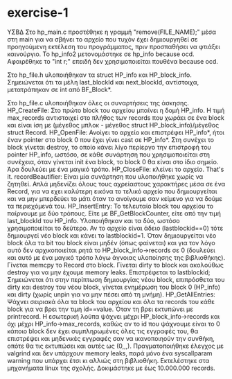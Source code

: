 # exercise-1
ΥΣΒΔ
Στo hp_main.c προστέθηκε η γραμμή "remove(FILE_NAME);" μέσα στη main για να σβήνει το αρχείο που τυχόν έχει δημιουργηθεί σε προηγούμενη εκτέλεση του προγράμματος, πριν προσπαθήσει να φτιάξει καινούργιο.
Το hp_info2 μετονομάστηκε σε hp_info because ocd.
Αφαιρέθηκε το "int r;" επειδή δεν χρησιμοποιείται πουθένα because ocd.

Στο hp_file.h υλοποιήθηκαν τα struct HP_info και HP_block_info. Σημειώνεται ότι τα μέλη last_blockId και next_blockId, αντίστοιχα, μετατράπηκαν σε int από BF_Block*.

Στο hp_file.c υλοποιήθηκαν όλες οι συναρτήσεις της άσκησης. 
HP_CreateFile: Στο πρώτο block του αρχείου μπαίνει η δομή HP_info. Η τιμή max_records αντιστοιχεί στο πλήθος των records που χωράει σε ένα block και είναι ίση με (μέγεθος μπλοκ - μέγεθος struct HP_block_info)/μέγεθος struct Record.
HP_OpenFile: Ανοίγει το αρχείο και επιστρέφει HP_info*, ήτοι έναν pointer στο block 0 που έχει γίνει cast σε HP_info*. Στη συνέχει το block γίνεται destroy, το οποίο κάνει λίγο περίεργο την επιστροφή του pointer HP_info, ωστόσο, σε κάθε συνάρτηση που χρησιμοποιείται στη συνέχεια, όταν γίνεται init ένα block, το block 0 θα είναι στο ίδιο σημείο. Άρα δουλεύει με ένα μαγικό τρόπο.
HP_CloseFile: κλείνει το αρχείο. That's it.
recordBeautifier: Είναι μία συνάρτηση που υλοποιήθηκε χωρίς να ζητηθεί. Απλά μηδενίζει όλους τους αχρείαστους χαρακτήρες μέσα σε ένα Record, για να εχει καλύτερη εικόνα το τελικό αρχείο που δημιουργείται και να μην μπερδεύει το μάτι όταν το ανοίγουμε σαν κείμενο για να δούμε τα περιεχόμενά του. 
HP_InsertEntry: Το τελευταίο block του αρχείου το παίρνουμε με δύο τρόπους. Είτε με BF_GetBlockCounter, είτε από την τιμή last_blockId του HP_info. Υλοποιήθηκαν και τα δύο, ωστόσο χρησιμοποιείται το δεύτερο. Αν το αρχείο είναι άδειο (lastblockid==0) τότε δημιουργεί νέο block και κάνει το lastblockid=1. 
Όταν δημιουργείται νέο block όλα τα bit του block είναι μηδέν (όπως φαίνεται) και για τον λόγο αυτό δεν αρχικοποιείται ρητά το HP_block_info->records σε 0 (δουλεύει και αυτό με ένα μαγικό τρόπο λόγω άγνοιας υλοποίησης της βιβλιοθήκης). 
Γίνεται memcpy το Record στο block. Γίνεται dirty το block και ακολούθως destroy για να μην έχουμε memory leaks. Επιστρέφεται το lastblockid;
Σημειώνεται ότι στην περίπτωση δημιουργίας νέου block, επιπρόσθετα του dirty και destroy του νέου block, γίνεται ενημέρωση του block 0 (HP_info) και dirty (χωρίς unpin για να μην πέσει από τη μνήμη).
HP_GetAllEntries: Ψάχνει σειριακά όλα τα block του αρχείου και όλα τα records του κάθε block για να βρει την τιμη id==value. Όταν τη βρει εκτυπώνει με printrecord. Η εσωτερική λούπα ψάχνει μέχρι HP_block_info->records και όχι μέχρι HP_info->max_records, καθώς αν το id που ψάχνουμε είναι το 0 κάποιο block δεν έχει συμπληρωμένες όλες τις εγγραφές του, θα επιστρέψει και μηδενικές εγγραφές σαν να ικανοποιηούν την συνθήκη, οπότε θα τις εκτυπώσει και αυτές ως (0,,,).
Πραγματοποιήθηκε έλεγχος με valgrind και δεν υπάρχουν memory leaks, παρά μόνο ένα syscallparam warning που υπάρχει έτσι κι αλλιώς στη βιβλιοθήκη.
Εκτελέστηκε στα μηχανήματα linux της σχολής. Δοκιμάστηκε με έως 10.000.000 records.

